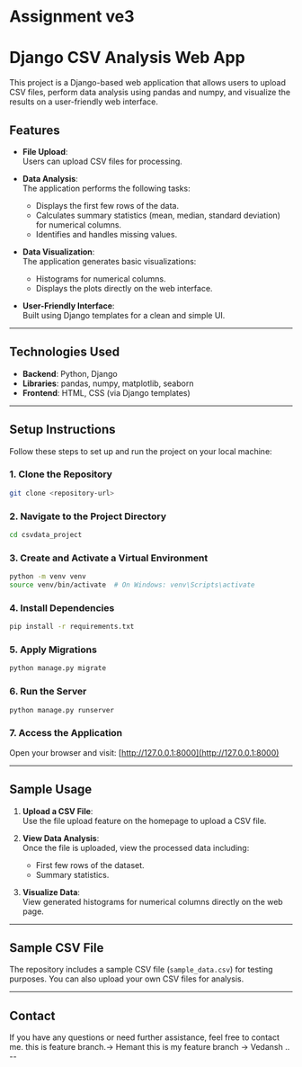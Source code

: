 # Assignment ve3
# Django CSV Analysis Web App

This project is a Django-based web application that allows users to upload CSV files, perform data analysis using pandas and numpy, and visualize the results on a user-friendly web interface.

## Features

- **File Upload**:  
  Users can upload CSV files for processing.

- **Data Analysis**:  
  The application performs the following tasks:
  - Displays the first few rows of the data.
  - Calculates summary statistics (mean, median, standard deviation) for numerical columns.
  - Identifies and handles missing values.

- **Data Visualization**:  
  The application generates basic visualizations:
  - Histograms for numerical columns.
  - Displays the plots directly on the web interface.

- **User-Friendly Interface**:  
  Built using Django templates for a clean and simple UI.

---

## Technologies Used

- **Backend**: Python, Django  
- **Libraries**: pandas, numpy, matplotlib, seaborn 
- **Frontend**: HTML, CSS (via Django templates)  

---

## Setup Instructions

Follow these steps to set up and run the project on your local machine:

### 1. Clone the Repository

```bash
git clone <repository-url>
```

### 2. Navigate to the Project Directory

```bash
cd csvdata_project
```

### 3. Create and Activate a Virtual Environment

```bash
python -m venv venv
source venv/bin/activate  # On Windows: venv\Scripts\activate
```

### 4. Install Dependencies

```bash
pip install -r requirements.txt
```

### 5. Apply Migrations

```bash
python manage.py migrate
```

### 6. Run the Server

```bash
python manage.py runserver
```

### 7. Access the Application

Open your browser and visit: [http://127.0.0.1:8000](http://127.0.0.1:8000)

---

## Sample Usage

1. **Upload a CSV File**:  
   Use the file upload feature on the homepage to upload a CSV file.

2. **View Data Analysis**:  
   Once the file is uploaded, view the processed data including:
   - First few rows of the dataset.
   - Summary statistics.

3. **Visualize Data**:  
   View generated histograms for numerical columns directly on the web page.

---

## Sample CSV File

The repository includes a sample CSV file (`sample_data.csv`) for testing purposes. You can also upload your own CSV files for analysis.

---

## Contact

If you have any questions or need further assistance, feel free to contact me.
this is feature branch.-> Hemant
this is my feature branch -> Vedansh
.. --

